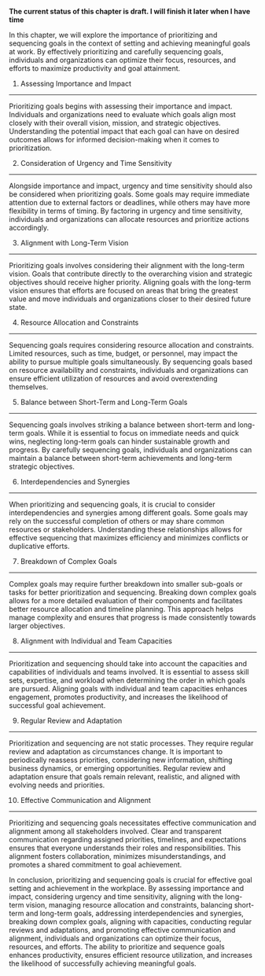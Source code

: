 **The current status of this chapter is draft. I will finish it later when I have time**

In this chapter, we will explore the importance of prioritizing and sequencing goals in the context of setting and achieving meaningful goals at work. By effectively prioritizing and carefully sequencing goals, individuals and organizations can optimize their focus, resources, and efforts to maximize productivity and goal attainment.

1. Assessing Importance and Impact
----------------------------------

Prioritizing goals begins with assessing their importance and impact. Individuals and organizations need to evaluate which goals align most closely with their overall vision, mission, and strategic objectives. Understanding the potential impact that each goal can have on desired outcomes allows for informed decision-making when it comes to prioritization.

2. Consideration of Urgency and Time Sensitivity
------------------------------------------------

Alongside importance and impact, urgency and time sensitivity should also be considered when prioritizing goals. Some goals may require immediate attention due to external factors or deadlines, while others may have more flexibility in terms of timing. By factoring in urgency and time sensitivity, individuals and organizations can allocate resources and prioritize actions accordingly.

3. Alignment with Long-Term Vision
----------------------------------

Prioritizing goals involves considering their alignment with the long-term vision. Goals that contribute directly to the overarching vision and strategic objectives should receive higher priority. Aligning goals with the long-term vision ensures that efforts are focused on areas that bring the greatest value and move individuals and organizations closer to their desired future state.

4. Resource Allocation and Constraints
--------------------------------------

Sequencing goals requires considering resource allocation and constraints. Limited resources, such as time, budget, or personnel, may impact the ability to pursue multiple goals simultaneously. By sequencing goals based on resource availability and constraints, individuals and organizations can ensure efficient utilization of resources and avoid overextending themselves.

5. Balance between Short-Term and Long-Term Goals
-------------------------------------------------

Sequencing goals involves striking a balance between short-term and long-term goals. While it is essential to focus on immediate needs and quick wins, neglecting long-term goals can hinder sustainable growth and progress. By carefully sequencing goals, individuals and organizations can maintain a balance between short-term achievements and long-term strategic objectives.

6. Interdependencies and Synergies
----------------------------------

When prioritizing and sequencing goals, it is crucial to consider interdependencies and synergies among different goals. Some goals may rely on the successful completion of others or may share common resources or stakeholders. Understanding these relationships allows for effective sequencing that maximizes efficiency and minimizes conflicts or duplicative efforts.

7. Breakdown of Complex Goals
-----------------------------

Complex goals may require further breakdown into smaller sub-goals or tasks for better prioritization and sequencing. Breaking down complex goals allows for a more detailed evaluation of their components and facilitates better resource allocation and timeline planning. This approach helps manage complexity and ensures that progress is made consistently towards larger objectives.

8. Alignment with Individual and Team Capacities
------------------------------------------------

Prioritization and sequencing should take into account the capacities and capabilities of individuals and teams involved. It is essential to assess skill sets, expertise, and workload when determining the order in which goals are pursued. Aligning goals with individual and team capacities enhances engagement, promotes productivity, and increases the likelihood of successful goal achievement.

9. Regular Review and Adaptation
--------------------------------

Prioritization and sequencing are not static processes. They require regular review and adaptation as circumstances change. It is important to periodically reassess priorities, considering new information, shifting business dynamics, or emerging opportunities. Regular review and adaptation ensure that goals remain relevant, realistic, and aligned with evolving needs and priorities.

10. Effective Communication and Alignment
-----------------------------------------

Prioritizing and sequencing goals necessitates effective communication and alignment among all stakeholders involved. Clear and transparent communication regarding assigned priorities, timelines, and expectations ensures that everyone understands their roles and responsibilities. This alignment fosters collaboration, minimizes misunderstandings, and promotes a shared commitment to goal achievement.

In conclusion, prioritizing and sequencing goals is crucial for effective goal setting and achievement in the workplace. By assessing importance and impact, considering urgency and time sensitivity, aligning with the long-term vision, managing resource allocation and constraints, balancing short-term and long-term goals, addressing interdependencies and synergies, breaking down complex goals, aligning with capacities, conducting regular reviews and adaptations, and promoting effective communication and alignment, individuals and organizations can optimize their focus, resources, and efforts. The ability to prioritize and sequence goals enhances productivity, ensures efficient resource utilization, and increases the likelihood of successfully achieving meaningful goals.
